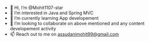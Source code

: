 - 👋 Hi, I’m @Mohit1107-star
- 👀 I’m interested in Java and Spring MVC
- 🌱 I’m currently learning App developement
- 💞️ I’m looking to collaborate on above mentioned and any content developement activity
- 📫 Reach out to me on assudanimohit99@gmail.com

<!---
Mohit1107-star/Mohit1107-star is a ✨ special ✨ repository because its `README.md` (this file) appears on your GitHub profile.
You can click the Preview link to take a look at your changes.
--->

